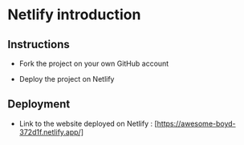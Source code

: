 # Netlify introduction

## Instructions

* Fork the project on your own GitHub account

* Deploy the project on Netlify

## Deployment

* Link to the website deployed on Netlify : [https://awesome-boyd-372d1f.netlify.app/]
